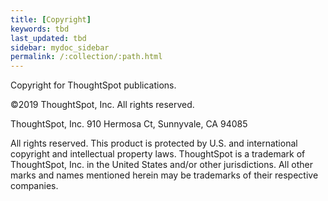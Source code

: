 ```yaml
---
title: [Copyright]
keywords: tbd
last_updated: tbd
sidebar: mydoc_sidebar
permalink: /:collection/:path.html
---
```

Copyright for ThoughtSpot publications.

©2019 ThoughtSpot, Inc. All rights reserved.

ThoughtSpot, Inc. 910 Hermosa Ct, Sunnyvale, CA 94085

All rights reserved. This product is protected by U.S. and international copyright and intellectual property laws. ThoughtSpot is a trademark of ThoughtSpot, Inc. in the United States and/or other jurisdictions. All other marks and names mentioned herein may be trademarks of their respective companies.
